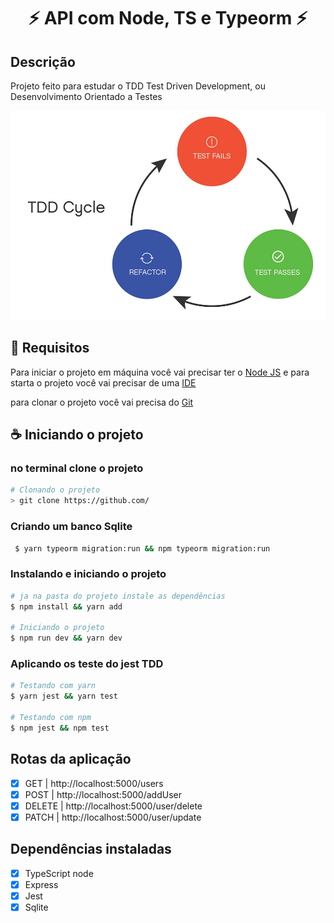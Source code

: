 <h1 align="center"> ⚡ API com Node, TS e Typeorm ⚡</h1>

## Descrição

Projeto feito para estudar o TDD Test Driven Development, ou Desenvolvimento Orientado a Testes

![ciclo do tdd](/.github/TDD.png)

## 📝 Requisitos

Para iniciar o projeto em máquina você vai precisar ter o <a href="https://nodejs.org/pt-br/download/">Node JS</a> e para starta o projeto você vai precisar de uma <a href="https://code.visualstudio.com/download">IDE</a>

para clonar o projeto você vai precisa do <a href="https://git-scm.com/">Git</a>

## ☕ Iniciando o projeto

### no terminal clone o projeto

```bash
# Clonando o projeto
> git clone https://github.com/
```

### Criando um banco Sqlite

```bash
 $ yarn typeorm migration:run && npm typeorm migration:run
```

### Instalando e iniciando o projeto

```bash
# ja na pasta do projeto instale as dependências
$ npm install && yarn add

# Iniciando o projeto
$ npm run dev && yarn dev
```

### Aplicando os teste do jest TDD

```bash
# Testando com yarn
$ yarn jest && yarn test

# Testando com npm
$ npm jest && npm test
```

## Rotas da aplicação

- [x] GET | http://localhost:5000/users
- [x] POST | http://localhost:5000/addUser
- [x] DELETE | http://localhost:5000/user/delete
- [x] PATCH | http://localhost:5000/user/update

## Dependências instaladas

- [x] TypeScript node
- [x] Express
- [x] Jest
- [x] Sqlite
